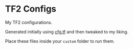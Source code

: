 # TF2 Configs

My TF2 configurations.

Generated initially using [cfg.tf](https://cfg.tf) and then tweaked to my liking.

Place these files inside your `custom` folder to run them.
